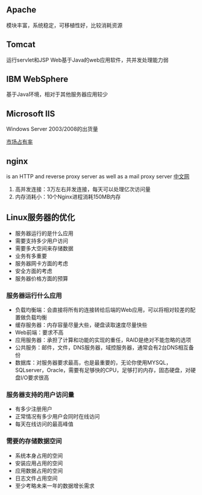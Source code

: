 ## Apache
模块丰富，系统稳定，可移植性好，比较消耗资源

## Tomcat
运行servlet和JSP Web基于Java的web应用软件，共并发处理能力弱

## IBM WebSphere
基于Java环境，相对于其他服务器应用较少

## Microsoft IIS
Windows Server 2003/2008的出货量

[市场占有率](https://news.netcraft.com/)

## nginx
is an HTTP and reverse proxy server as well as a mail proxy
server
[中文网](http://www.nginx.cn/doc/)
1. 高并发连接：3万左右并发连接，每天可以处理亿次访问量
2. 内存消耗小：10个Nginx进程消耗150MB内存

## Linux服务器的优化
* 服务器运行的是什么应用
* 需要支持多少用户访问
* 需要多大空间来存储数据
* 业务有多重要
* 服务器网卡方面的考虑
* 安全方面的考虑
* 服务器价格方面的预算

### 服务器运行什么应用
* 负载均衡端：会直接将所有的连接转给后端的Web应用，可以将相对较差的配置做负载均衡
* 缓存服务器：内存容量尽量大些，硬盘读取速度尽量快些
* Web前端：要求不高
* 应用服务器：承担了计算和功能的实现的重任，RAID是绝对不能忽略的选项
* 公共服务：邮件，文件，DNS服务器，域控服务器，通常会有2台DNS相互备份
* 数据库：对服务器要求最高，也是最重要的，无论你使用MYSQL，SQLserver，Oracle，需要有足够快的CPU，足够打的内存，固态硬盘，对硬盘I/O要求很高

### 服务器支持的用户访问量
* 有多少注册用户
* 正常情况有多少用户会同时在线访问
* 每天在线访问的最高峰值

### 需要的存储数据空间
* 系统本身占用的空间
* 安装应用占用的空间
* 应用数据占用的空间
* 日志文件占用空间
* 至少考略未来一年的数据增长需求






